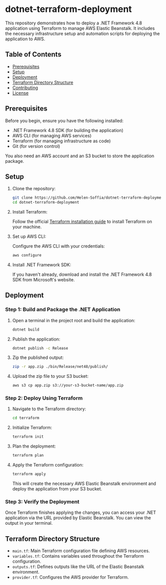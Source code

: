 # dotnet-terraform-deployment

This repository demonstrates how to deploy a .NET Framework 4.8 application using Terraform to manage AWS Elastic Beanstalk. It includes the necessary infrastructure setup and automation scripts for deploying the application to AWS.

## Table of Contents
- [Prerequisites](#prerequisites)
- [Setup](#setup)
- [Deployment](#deployment)
- [Terraform Directory Structure](#terraform-directory-structure)
- [Contributing](#contributing)
- [License](#license)

## Prerequisites

Before you begin, ensure you have the following installed:

- .NET Framework 4.8 SDK (for building the application)
- AWS CLI (for managing AWS services)
- Terraform (for managing infrastructure as code)
- Git (for version control)

You also need an AWS account and an S3 bucket to store the application package.

## Setup

1. Clone the repository:

    ```bash
    git clone https://github.com/Helen-Soffia/dotnet-terraform-deployment.git
    cd dotnet-terraform-deployment
    ```

2. Install Terraform:

    Follow the official [Terraform installation guide](https://learn.hashicorp.com/tutorials/terraform/install-cli) to install Terraform on your machine.

3. Set up AWS CLI:

    Configure the AWS CLI with your credentials:

    ```bash
    aws configure
    ```

4. Install .NET Framework SDK:

    If you haven't already, download and install the .NET Framework 4.8 SDK from Microsoft's website.

## Deployment

### Step 1: Build and Package the .NET Application

1. Open a terminal in the project root and build the application:

    ```bash
    dotnet build
    ```

2. Publish the application:

    ```bash
    dotnet publish -c Release
    ```

3. Zip the published output:

    ```bash
    zip -r app.zip ./bin/Release/net48/publish/
    ```

4. Upload the zip file to your S3 bucket:

    ```bash
    aws s3 cp app.zip s3://your-s3-bucket-name/app.zip
    ```

### Step 2: Deploy Using Terraform

1. Navigate to the Terraform directory:

    ```bash
    cd terraform
    ```

2. Initialize Terraform:

    ```bash
    terraform init
    ```

3. Plan the deployment:

    ```bash
    terraform plan
    ```

4. Apply the Terraform configuration:

    ```bash
    terraform apply
    ```

    This will create the necessary AWS Elastic Beanstalk environment and deploy the application from your S3 bucket.

### Step 3: Verify the Deployment

Once Terraform finishes applying the changes, you can access your .NET application via the URL provided by Elastic Beanstalk. You can view the output in your terminal.

## Terraform Directory Structure

- `main.tf`: Main Terraform configuration file defining AWS resources.
- `variables.tf`: Contains variables used throughout the Terraform configuration.
- `outputs.tf`: Defines outputs like the URL of the Elastic Beanstalk environment.
- `provider.tf`: Configures the AWS provider for Terraform.
